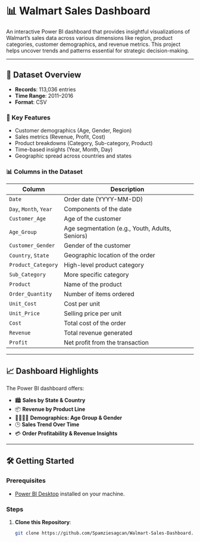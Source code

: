 # 📊 Walmart Sales Dashboard

An interactive Power BI dashboard that provides insightful visualizations of Walmart’s sales data across various dimensions like region, product categories, customer demographics, and revenue metrics. This project helps uncover trends and patterns essential for strategic decision-making.

---

## 🧾 Dataset Overview

- **Records**: 113,036 entries  
- **Time Range**: 2011–2016  
- **Format**: CSV

### 📌 Key Features

- Customer demographics (Age, Gender, Region)
- Sales metrics (Revenue, Profit, Cost)
- Product breakdowns (Category, Sub-category, Product)
- Time-based insights (Year, Month, Day)
- Geographic spread across countries and states

### 📊 Columns in the Dataset

| Column             | Description                                      |
|--------------------|--------------------------------------------------|
| `Date`             | Order date (YYYY-MM-DD)                         |
| `Day`, `Month`, `Year` | Components of the date                       |
| `Customer_Age`     | Age of the customer                             |
| `Age_Group`        | Age segmentation (e.g., Youth, Adults, Seniors) |
| `Customer_Gender`  | Gender of the customer                          |
| `Country`, `State` | Geographic location of the order                |
| `Product_Category` | High-level product category                     |
| `Sub_Category`     | More specific category                          |
| `Product`          | Name of the product                             |
| `Order_Quantity`   | Number of items ordered                         |
| `Unit_Cost`        | Cost per unit                                   |
| `Unit_Price`       | Selling price per unit                          |
| `Cost`             | Total cost of the order                         |
| `Revenue`          | Total revenue generated                         |
| `Profit`           | Net profit from the transaction                 |

---

## 📈 Dashboard Highlights

The Power BI dashboard offers:

- 🏙️ **Sales by State & Country**
- 📦 **Revenue by Product Line**
- 👨‍👩‍👧‍👦 **Demographics: Age Group & Gender**
- 🕒 **Sales Trend Over Time**
- 💳 **Order Profitability & Revenue Insights**

---

## 🛠️ Getting Started

### Prerequisites

- [Power BI Desktop](https://powerbi.microsoft.com/desktop/) installed on your machine.

### Steps

1. **Clone this Repository**:
   ```bash
   git clone https://github.com/Spamziesagcan/Walmart-Sales-Dashboard.git

